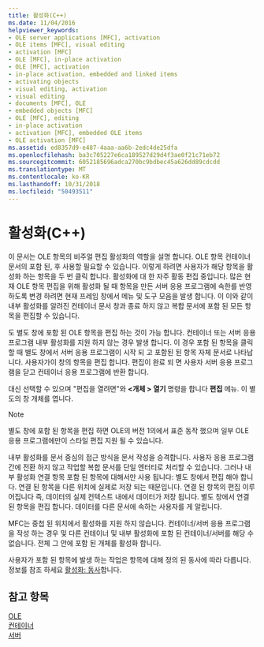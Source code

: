```yaml
---
title: 활성화(C++)
ms.date: 11/04/2016
helpviewer_keywords:
- OLE server applications [MFC], activation
- OLE items [MFC], visual editing
- activation [MFC]
- OLE [MFC], in-place activation
- OLE [MFC], activation
- in-place activation, embedded and linked items
- activating objects
- visual editing, activation
- visual editing
- documents [MFC], OLE
- embedded objects [MFC]
- OLE [MFC], editing
- in-place activation
- activation [MFC], embedded OLE items
- OLE activation [MFC]
ms.assetid: ed8357d9-e487-4aaa-aa6b-2edc4de25dfa
ms.openlocfilehash: ba3c705227e6ca189527d29d4f3ae0f21c71eb72
ms.sourcegitcommit: 6052185696adca270bc9bdbec45a626dd89cdcdd
ms.translationtype: MT
ms.contentlocale: ko-KR
ms.lasthandoff: 10/31/2018
ms.locfileid: "50493511"
---
```

# <a name="activation-c"></a>활성화(C++)

이 문서는 OLE 항목의 비주얼 편집 활성화의 역할을 설명 합니다. OLE 항목 컨테이너 문서의 포함 된, 후 사용할 필요할 수 있습니다. 이렇게 하려면 사용자가 해당 항목을 활성화 하는 항목을 두 번 클릭 합니다. 활성화에 대 한 자주 활동 편집 중입니다. 많은 현재 OLE 항목 편집을 위해 활성화 될 때 항목을 만든 서버 응용 프로그램에 속한를 반영 하도록 변경 하려면 현재 프레임 창에서 메뉴 및 도구 모음을 발생 합니다. 이 이와 같이 내부 활성화를 알려진 컨테이너 문서 창과 종료 하지 않고 복합 문서에 포함 된 모든 항목을 편집할 수 있습니다.

도 별도 창에 포함 된 OLE 항목을 편집 하는 것이 가능 합니다. 컨테이너 또는 서버 응용 프로그램 내부 활성화를 지원 하지 않는 경우 발생 합니다. 이 경우 포함 된 항목을 클릭할 때 별도 창에서 서버 응용 프로그램이 시작 되 고 포함된 된 항목 자체 문서로 나타납니다. 사용자가이 창의 항목을 편집 합니다. 편집이 완료 되 면 사용자 서버 응용 프로그램을 닫고 컨테이너 응용 프로그램에 반환 합니다.

대신 선택할 수 있으며 "편집을 열려면"와  **\<개체 > 열기** 명령을 합니다 **편집** 메뉴. 이 별도의 창 개체를 엽니다.

> [!NOTE]
>  별도 창에 포함 된 항목을 편집 하면 OLE의 버전 1의에서 표준 동작 했으며 일부 OLE 응용 프로그램에만이 스타일 편집 지원 될 수 있습니다.

내부 활성화를 문서 중심의 접근 방식을 문서 작성을 승격합니다. 사용자 응용 프로그램 간에 전환 하지 않고 작업할 복합 문서를 단일 엔터티로 처리할 수 있습니다. 그러나 내부 활성화 연결 항목 포함 된 항목에 대해서만 사용 됩니다: 별도 창에서 편집 해야 합니다. 연결 된 항목을 다른 위치에 실제로 저장 되는 때문입니다. 연결 된 항목의 편집 이루어집니다 즉, 데이터의 실제 컨텍스트 내에서 데이터가 저장 됩니다. 별도 창에서 연결 된 항목을 편집 합니다. 데이터를 다른 문서에 속하는 사용자를 게 알립니다.

MFC는 중첩 된 위치에서 활성화를 지원 하지 않습니다. 컨테이너/서버 응용 프로그램을 작성 하는 경우 및 다른 컨테이너 및 내부 활성화에 포함 된 컨테이너/서버를 해당 수 없습니다. 전체 그 안에 포함 된 개체를 활성화 합니다.

사용자가 포함 된 항목에 발생 하는 작업은 항목에 대해 정의 된 동사에 따라 다릅니다. 정보를 참조 하세요 [활성화: 동사](../mfc/activation-verbs.md)합니다.

## <a name="see-also"></a>참고 항목

[OLE](../mfc/ole-in-mfc.md)<br/>
[컨테이너](../mfc/containers.md)<br/>
[서버](../mfc/servers.md)

